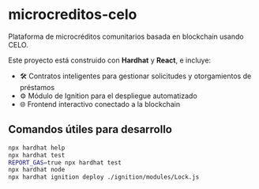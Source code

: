 # microcreditos-celo

Plataforma de microcréditos comunitarios basada en blockchain usando CELO.

Este proyecto está construido con **Hardhat** y **React**, e incluye:

- 🛠️ Contratos inteligentes para gestionar solicitudes y otorgamientos de préstamos
- ⚙️ Módulo de Ignition para el despliegue automatizado
- 🌐 Frontend interactivo conectado a la blockchain

## Comandos útiles para desarrollo

```bash
npx hardhat help
npx hardhat test
REPORT_GAS=true npx hardhat test
npx hardhat node
npx hardhat ignition deploy ./ignition/modules/Lock.js
